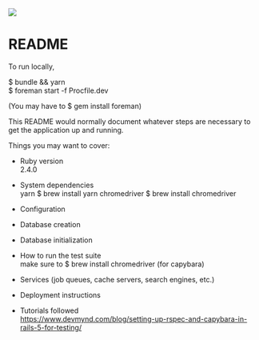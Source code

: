 

<img src='https://app.codeship.com/projects/3fc7f200-09b8-0135-65c0-72e222cc42c8/status?branch=master' />

# README

To run locally, 

$ bundle && yarn
<br/>
$ foreman start -f Procfile.dev

(You may have to $ gem install foreman)





This README would normally document whatever steps are necessary to get the
application up and running.

Things you may want to cover:

* Ruby version <br/>
2.4.0
* System dependencies <br/>
yarn  $ brew install yarn
chromedriver  $ brew install chromedriver
* Configuration

* Database creation

* Database initialization

* How to run the test suite <br/>
make sure to $ brew install chromedriver  (for capybara)
* Services (job queues, cache servers, search engines, etc.)

* Deployment instructions

* Tutorials followed <br/>
https://www.devmynd.com/blog/setting-up-rspec-and-capybara-in-rails-5-for-testing/
